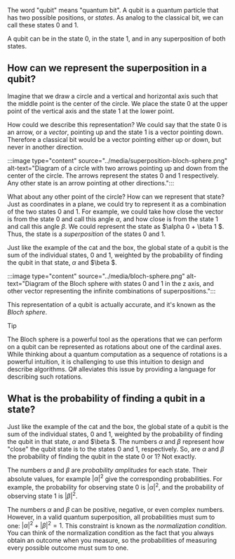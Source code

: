 The word "qubit" means "quantum bit". A qubit is a quantum particle that has two possible positions, or *states*. As analog to the classical bit, we can call these states $0$ and $1$.

A qubit can be in the state $0$, in the state $1$, and in any superposition of both states.

## How can we represent the superposition in a qubit?

Imagine that we draw a circle and a vertical and horizontal axis such that the middle point is the center of the circle. We place the state $0$ at the upper point of the vertical axis and the state $1$ at the lower point.

How could we describe this representation? We could say that the state $0$ is an arrow, or a *vector*, pointing up and the state $1$ is a vector pointing down. Therefore a classical bit would be a vector pointing either up or down, but never in another direction.

:::image type="content" source="../media/superposition-bloch-sphere.png" alt-text="Diagram of a circle with two arrows pointing up and down from the center of the circle. The arrows represent the states 0 and 1 respectively. Any other state is an arrow pointing at other directions.":::

What about any other point of the circle? How can we represent that state? Just as coordinates in a plane, we could try to represent it as a combination of the two states $0$ and $1$. For example, we could take how close the vector is from the state $0$ and call this angle $\alpha$, and how close is from the state $1$ and call this angle $\beta$. We could represent the state as $\alpha 0 + \beta 1 $. Thus, the state is a *superposition* of the states $0$ and $1$.

Just like the example of the cat and the box, the global state of a qubit is the sum of the individual states, $0$ and $1$, weighted by the probability of finding the qubit in that state, $\alpha$ and $\beta $.

:::image type="content" source="../media/bloch-sphere.png" alt-text="Diagram of the Bloch sphere with states 0 and 1 in the z axis, and other vector representing the infinite combinations of superpositions.":::

This representation of a qubit is actually accurate, and it's known as the *Bloch sphere*.

> [!TIP]
> The Bloch sphere is a powerful tool as the operations that we can perform on a qubit can be represented as rotations about one of the cardinal axes. While thinking about a quantum computation as a sequence of rotations is a powerful intuition, it is challenging to use this intuition to design and describe algorithms. Q# alleviates this issue by providing a language for describing such rotations.

## What is the probability of finding a qubit in a state?

Just like the example of the cat and the box, the global state of a qubit is the sum of the individual states, $0$ and $1$, weighted by the probability of finding the qubit in that state, $\alpha$ and $\beta $. The numbers $\alpha$ and $\beta$ represent how "close" the qubit state is to the states $0$ and $1$, respectively. So, are $\alpha$ and $\beta$ the probability of finding the qubit in the state $0$ or $1$? Not exactly.

The numbers $\alpha$ and $\beta$ are *probability amplitudes* for each state. Their absolute values, for example $|\alpha|^2$ give the corresponding probabilities. For example, the probability for observing state $0$ is $|\alpha|^2$, and the probability of observing state $1$ is $|\beta|^2$.

The numbers $\alpha$ and $\beta$ can be positive, negative, or even complex numbers. However, in a valid quantum superposition, all probabilities must sum to one: $|\alpha|^2+|\beta|^2=1$. This constraint is known as the *normalization condition*. You can think of the normalization condition as the fact that you always obtain an outcome when you measure, so the probabilities of measuring every possible outcome must sum to one.
